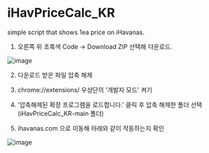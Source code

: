 # iHavPriceCalc_KR
simple script that shows 1ea price on iHavanas. 

1. 오른쪽 위 초록색 Code -> Download ZIP 선택해 다운로드. 

![image](https://user-images.githubusercontent.com/76888767/233263238-3116d2bf-f7f0-4211-a910-a928aaa76a07.png)

2. 다운로드 받은 파일 압축 해제

3. chrome://extensions/ 우상단의 '개발자 모드' 켜기

4. '압축해제된 확장 프로그램을 로드합니다.' 클릭 후 압축 해제한 폴더 선택 (iHavPriceCalc_KR-main 폴더)

5. ihavanas.com 으로 이동해 아래와 같이 작동하는지 확인

![image](https://user-images.githubusercontent.com/76888767/233263300-5fc34fd6-4a1b-427a-8ee5-4e5825a5bef6.png)
